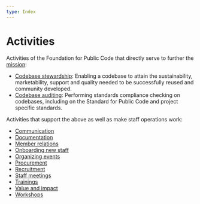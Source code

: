 ```yaml
---
type: Index
---
```


# Activities

Activities of the Foundation for Public Code that directly serve to further the [mission](../organization/mission.md):

* [Codebase stewardship](codebase-stewardship/index.md): Enabling a codebase to attain the sustainability, marketability, support and quality needed to be successfully reused and community developed.
* [Codebase auditing](codebase-auditing/index.md): Performing standards compliance checking on codebases, including on the Standard for Public Code and project specific standards.

Activities that support the above as well as make staff operations work:

* [Communication](communication/index.md)
* [Documentation](documentation/index.md)
* [Member relations](member-relations/index.md)
* [Onboarding new staff](../contributor-guides/for-staff.md)
* [Organizing events](organizing-events/index.md)
* [Procurement](procurement/index.md)
* [Recruitment](recruitment/index.md)
* [Staff meetings](staff-meetings/index.md)
* [Trainings](trainings/index.md)
* [Value and impact](value-and-impact/index.md)
* [Workshops](workshops/index.md)
